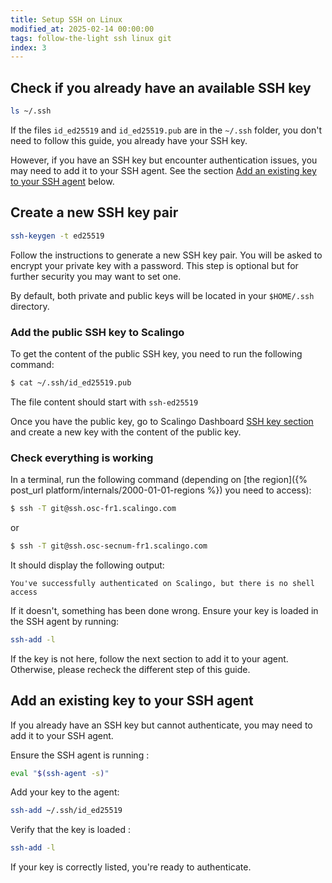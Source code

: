 ```yaml
---
title: Setup SSH on Linux
modified_at: 2025-02-14 00:00:00
tags: follow-the-light ssh linux git
index: 3
---
```


## Check if you already have an available SSH key

```bash
ls ~/.ssh
```

If the files `id_ed25519` and `id_ed25519.pub` are in the `~/.ssh` folder, you don't
need to follow this guide, you already have your SSH key.

However, if you have an SSH key but encounter authentication issues, you may need to add it to your SSH agent.
See the section [Add an existing key to your SSH agent](#add-an-existing-key-to-your-ssh-agent) below.

## Create a new SSH key pair

```bash
ssh-keygen -t ed25519
```

Follow the instructions to generate a new SSH key pair. You will be asked to encrypt
your private key with a password. This step is optional but for further security you may
want to set one.

By default, both private and public keys will be located in your `$HOME/.ssh` directory.

### Add the public SSH key to Scalingo

To get the content of the public SSH key, you need to run the following command:

```bash
$ cat ~/.ssh/id_ed25519.pub
```

The file content should start with `ssh-ed25519`

Once you have the public key, go to Scalingo Dashboard [SSH key section](https://dashboard.scalingo.com/account/keys) and
create a new key with the content of the public key.

### Check everything is working

In a terminal, run the following command (depending on [the region]({% post_url platform/internals/2000-01-01-regions %}) you need to access):

```bash
$ ssh -T git@ssh.osc-fr1.scalingo.com
```

or

```bash
$ ssh -T git@ssh.osc-secnum-fr1.scalingo.com
```

It should display the following output:

```
You've successfully authenticated on Scalingo, but there is no shell access
```
If it doesn't, something has been done wrong. 
Ensure your key is loaded in the SSH agent by running:
```bash
ssh-add -l 
```
If the key is not here, follow the next section to add it to your agent.
Otherwise, please recheck the different step of this guide.

## Add an existing key to your SSH agent
If you already have an SSH key but cannot authenticate, you may need to add it to your SSH agent.

Ensure the SSH agent is running :
```bash
eval "$(ssh-agent -s)"
```

Add your key to the agent:
```bash
ssh-add ~/.ssh/id_ed25519
```

Verify that the key is loaded : 
```bash
ssh-add -l
```
If your key is correctly listed, you're ready to authenticate.
